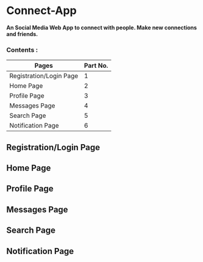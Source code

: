 # Connect-App
**An Social Media Web App to connect with people. Make new connections and friends.**

### Contents :
| Pages | Part No. |
| --- | --- | 
| Registration/Login Page | 1 |
| Home Page | 2 |
| Profile Page | 3 | 
| Messages Page | 4 | 
| Search Page | 5 | 
| Notification Page | 6 | 


## Registration/Login Page

## Home Page

## Profile Page

## Messages Page

## Search Page

## Notification Page
